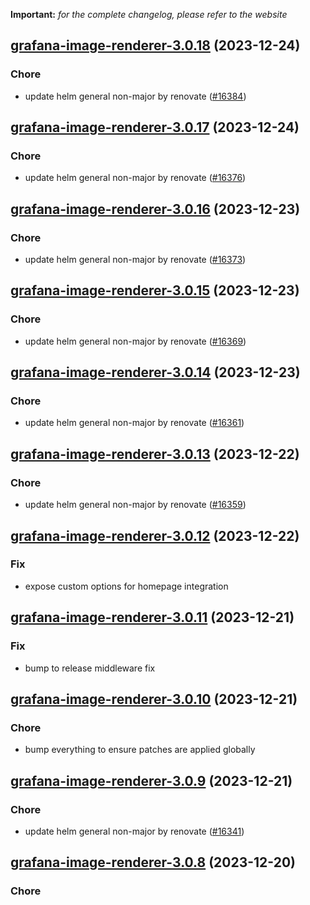 **Important:**
*for the complete changelog, please refer to the website*




## [grafana-image-renderer-3.0.18](https://github.com/truecharts/charts/compare/grafana-image-renderer-3.0.17...grafana-image-renderer-3.0.18) (2023-12-24)

### Chore

- update helm general non-major by renovate ([#16384](https://github.com/truecharts/charts/issues/16384))
  
  


## [grafana-image-renderer-3.0.17](https://github.com/truecharts/charts/compare/grafana-image-renderer-3.0.16...grafana-image-renderer-3.0.17) (2023-12-24)

### Chore

- update helm general non-major by renovate ([#16376](https://github.com/truecharts/charts/issues/16376))
  
  


## [grafana-image-renderer-3.0.16](https://github.com/truecharts/charts/compare/grafana-image-renderer-3.0.15...grafana-image-renderer-3.0.16) (2023-12-23)

### Chore

- update helm general non-major by renovate ([#16373](https://github.com/truecharts/charts/issues/16373))
  
  


## [grafana-image-renderer-3.0.15](https://github.com/truecharts/charts/compare/grafana-image-renderer-3.0.14...grafana-image-renderer-3.0.15) (2023-12-23)

### Chore

- update helm general non-major by renovate ([#16369](https://github.com/truecharts/charts/issues/16369))
  
  


## [grafana-image-renderer-3.0.14](https://github.com/truecharts/charts/compare/grafana-image-renderer-3.0.13...grafana-image-renderer-3.0.14) (2023-12-23)

### Chore

- update helm general non-major by renovate ([#16361](https://github.com/truecharts/charts/issues/16361))
  
  


## [grafana-image-renderer-3.0.13](https://github.com/truecharts/charts/compare/grafana-image-renderer-3.0.12...grafana-image-renderer-3.0.13) (2023-12-22)

### Chore

- update helm general non-major by renovate ([#16359](https://github.com/truecharts/charts/issues/16359))
  
  


## [grafana-image-renderer-3.0.12](https://github.com/truecharts/charts/compare/grafana-image-renderer-3.0.11...grafana-image-renderer-3.0.12) (2023-12-22)

### Fix

- expose custom options for homepage integration
  
  


## [grafana-image-renderer-3.0.11](https://github.com/truecharts/charts/compare/grafana-image-renderer-3.0.10...grafana-image-renderer-3.0.11) (2023-12-21)

### Fix

- bump to release middleware fix
  
  


## [grafana-image-renderer-3.0.10](https://github.com/truecharts/charts/compare/grafana-image-renderer-3.0.9...grafana-image-renderer-3.0.10) (2023-12-21)

### Chore

- bump everything to ensure patches are applied globally
  
  


## [grafana-image-renderer-3.0.9](https://github.com/truecharts/charts/compare/grafana-image-renderer-3.0.8...grafana-image-renderer-3.0.9) (2023-12-21)

### Chore

- update helm general non-major by renovate ([#16341](https://github.com/truecharts/charts/issues/16341))
  
  


## [grafana-image-renderer-3.0.8](https://github.com/truecharts/charts/compare/grafana-image-renderer-3.0.7...grafana-image-renderer-3.0.8) (2023-12-20)

### Chore
